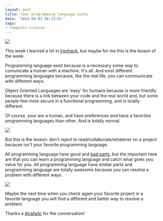 ```yaml
---
layout: post
title: Your programming language sucks
date: '2014-08-03 06:33:01'
tags:
- computer-science
---
```


![](http://i.imgur.com/FRW6fV4.jpg)


This week I learned a lot in [Ironhack](http://ironhack.com/en/), but maybe for me this is the lesson of the week.

Programming language exist because is a necessary some way to comunicate a human with a machine. It's all. And exist different programming languages because, like the real life, you can communicate with different ways.

Object Oriented Languages are 'easy' for humans because is more friendly because there is a link between your code and the real world and, but some people feel more secure in a functional programming, and is totally different. 

Of course, your are a human, and have preferences and have a favorites programming languages than other. And is totally normal.

![](https://sslimgs.xkcd.com/comics/haskell.png)

But this is the lesson: don't reject to read/collaborate/whatever on a project because isn't your favorite programming language.

All programming language have good and [bad parts](https://wiki.theory.org/YourLanguageSucks), but the important here are that you can learn a programming language and catch what gives you value for you. All programming language have similar parts and programming language are totally awesome because you can resolve a problem with different ways.


![](http://i.imgur.com/JKIZ5NS.png)

Maybe the next time when you check again your favorite project in a favorite language you will find a different and better way to resolve a problem.

Thanks a [@rafadc](https://twitter.com/rafadc) for the conversation!

